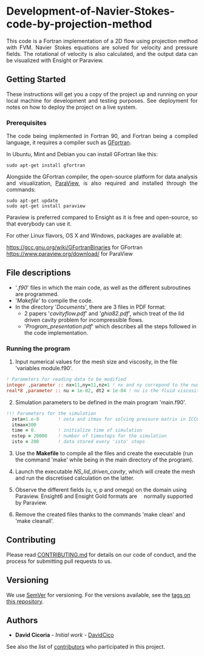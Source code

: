 # Development-of-Navier-Stokes-code-by-projection-method
<p align="justify">This code is a Fortran implementation of a 2D flow using projection method with FVM. Navier Stokes equations are solved for velocity and pressure fields. The rotational of velocity is also calculated, and the output data can be visualized with Ensight or Paraview.</p>

## Getting Started

<p align="justify">These instructions will get you a copy of the project up and running on your local machine for development and testing purposes. See deployment for notes on how to deploy the project on a live system.</p>

### Prerequisites

<p align="justify">The code being implemented in Fortran 90, and Fortran being a compiled language, it requires a compiler such as <a href="https://gcc.gnu.org/wiki/GFortran">GFortran</a>.</p>

In Ubuntu, Mint and Debian you can install GFortran like this:

    sudo apt-get install gfortran
    
<p align="justify">Alongside the GFortran compiler, the open-source platform for data analysis and visualization, <a href="https://www.paraview.org/">ParaView</a>, is also required and installed through the commands:</p>

    sudo apt-get update
    sudo apt-get install paraview

<p align="justify">Paraview is preferred compared to Ensight as it is free and open-source, so that everybody can use it.</p>

For other Linux flavors, OS X and Windows, packages are available at:

https://gcc.gnu.org/wiki/GFortranBinaries for GFortran    
https://www.paraview.org/download/ for ParaView


## File descriptions
<ul>
    <li>'<em>.f90</em>' files in which the main code, as well as the different subroutines are programmed.</li>
    <li>'<em>Makefile</em>' to compile the code.</li>
    <li>In the directory '<em>Documents</em>', there are 3 files in PDF format:
        <ul>
            <li>2 papers '<em>cavityflow.pdf</em>' and '<em>ghia82.pdf</em>', which treat of the lid driven cavity problem for incompressible flows.</li>             
            <li>'<em>Program_presentation.pdf</em>' which describes all the steps followed in the code implementation.</li>
        </ul>
    </li>
</ul>

### Running the program

1. Input numerical values for the mesh size and viscosity, in the file 'variables module.f90'.
 ```fortran
 ! Parameters for reading data to be modified
 integer ,parameter :: nx=11,ny=11,nz=1 ! nx and ny correpond to the number of cells in x and y direction
 real*8 ,parameter :: nu = 1e-02, dt2 = 1e-04 ! nu is the fluid viscosity and dt2 is the initial timestep. 
 ```
2. Simulation parameters to be defined in the main program 'main.f90'.
```fortran
!!! Parameters for the simulation
  zeta=1.e-8       ! zeta and itmax for solving pressure matrix in ICCG2 subroutines
  itmax=300
  time = 0.        ! initialize time of simulation
  nstep = 20000    ! number of timesteps for the simulation
  isto = 200       ! data stored every 'isto' steps
```
3. Use the **Makefile** to compile all the files and create the executable (run the command 'make' while being in the main directory of the program).

4. Launch the executable <i>NS_lid_driven_cavity</i>, which will create the mesh and run the discretised calculation on the latter.

5. Observe the different fields (u, v, p and omega) on the domain using Paraview. Ensight6 and Ensight Gold formats are &emsp;normally supported by Paraview.

6. Remove the created files thanks to the commands 'make clean' and 'make cleanall'.

## Contributing

Please read [CONTRIBUTING.md](https://github.com/DavidCico/Development-of-Navier-Stokes-code-by-projection-method/blob/master/CONTRIBUTING.md) for details on our code of conduct, and the process for submitting pull requests to us.

## Versioning

We use [SemVer](http://semver.org/) for versioning. For the versions available, see the [tags on this repository](https://github.com/your/project/tags). 

## Authors

* **David Cicoria** - *Initial work* - [DavidCico](https://github.com/DavidCico)

See also the list of [contributors](https://github.com/DavidCico/Development-of-Navier-Stokes-code-by-projection-method/graphs/contributors) who participated in this project.
